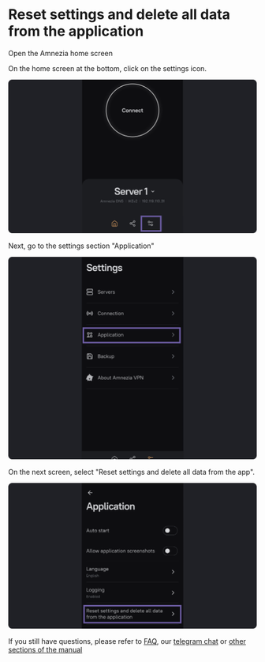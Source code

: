# Reset settings and delete all data from the application

Open the Amnezia home screen

On the home screen at the bottom, click on the settings icon.

![](https://raw.githubusercontent.com/amnezia-vpn/amnezia.org-content/master/docs/en/instructions/19_resetting/img/rs_en_1.png)

Next, go to the settings section "Application"

![](https://raw.githubusercontent.com/amnezia-vpn/amnezia.org-content/master/docs/en/instructions/19_resetting/img/rs_en_2.png)

On the next screen, select "Reset settings and delete all data from the app".

![](https://raw.githubusercontent.com/amnezia-vpn/amnezia.org-content/master/docs/en/instructions/19_resetting/img/rs_en_3.png)

If you still have questions, please refer to [FAQ], our [telegram chat] or [other sections of the manual]

[FAQ]: ../faq
[telegram chat]: https://t.me/amnezia_vpn_en
[other sections of the manual]: ../instructions












